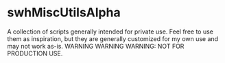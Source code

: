 # swhMiscUtilsAlpha
A collection of scripts generally intended for private use. Feel free to use them as inspiration, but they are generally customized for my own use and may not work as-is. WARNING WARNING WARNING: NOT FOR PRODUCTION USE.
